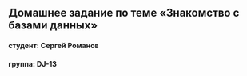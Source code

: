 ## Домашнее задание по теме «Знакомство с базами данных»
#### студент: Сергей Романов

#### группа: DJ-13